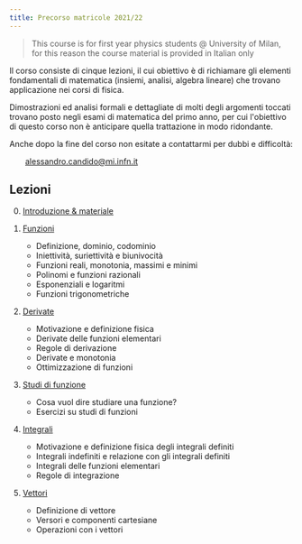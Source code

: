 ```yaml
---
title: Precorso matricole 2021/22
---
```


> This course is for first year physics students @ University of Milan, for this
> reason the course material is provided in Italian only

Il corso consiste di cinque lezioni, il cui obiettivo è di richiamare gli
elementi fondamentali di matematica (insiemi, analisi, algebra lineare) che
trovano applicazione nei corsi di fisica.

Dimostrazioni ed analisi formali e dettagliate di molti degli argomenti toccati
trovano posto negli esami di matematica del primo anno, per cui l'obiettivo di
questo corso non è anticipare quella trattazione in modo ridondante.

Anche dopo la fine del corso non esitate a contattarmi per dubbi e difficoltà:

<div style="margin: 1em 0 0 2em;">
 <a href="mailto:alessandro.candido@mi.infn.it" target="_blank">alessandro.candido@mi.infn.it</a>
</div>

## Lezioni

0. [Introduzione & materiale](PrepMath/0-intro)
1. [Funzioni](PrepMath/1-functions)

   - Definizione, dominio, codominio
   - Iniettività, suriettività e biunivocità
   - Funzioni reali, monotonia, massimi e minimi
   - Polinomi e funzioni razionali
   - Esponenziali e logaritmi
   - Funzioni trigonometriche

2. [Derivate](PrepMath/2-derivatives)

   - Motivazione e definizione fisica
   - Derivate delle funzioni elementari
   - Regole di derivazione
   - Derivate e monotonia
   - Ottimizzazione di funzioni

3. [Studi di funzione](PrepMath/3-study)

   - Cosa vuol dire studiare una funzione?
   - Esercizi su studi di funzioni

4. [Integrali](PrepMath/4-integrals)

   - Motivazione e definizione fisica degli integrali definiti
   - Integrali indefiniti e relazione con gli integrali definiti
   - Integrali delle funzioni elementari
   - Regole di integrazione

5. [Vettori](PrepMath/5-vectors)
   - Definizione di vettore
   - Versori e componenti cartesiane
   - Operazioni con i vettori

<!-- vim: set spelllang=it: -->
